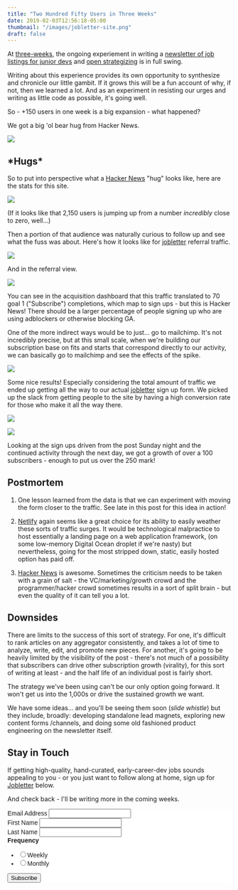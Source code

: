 ```yaml
---
title: "Two Hundred Fifty Users in Three Weeks"
date: 2019-02-03T12:56:18-05:00
thumbnail: "/images/jobletter-site.png"
draft: false
---
```


At [three-weeks](https://joecmarshall.com/introducing-jobletter/), the ongoing experiement in writing a [newsletter of job listings for junior devs](https://jobletter.io) and [open strategizing](https://joecmarshall.com/one-hundred-users-in-two-weeks/) is in full swing.

Writing about this experience provides its own opportunity to synthesize and chronicle our little gambit. If it grows this will be a fun account of why, if not, then we learned a lot. And as an experiment in resisting our urges and writing as little code as possible, it's going well.

So - +150 users in one week is a big expansion - what happened?

We got a big 'ol bear hug from Hacker News.

![](/images/jobletter-hug-hn-post.png)

## \*Hugs*

So to put into perspective what a [Hacker News](https://news.ycombinator.com) "hug" looks like, here are the stats for this site.

![](/images/jobletter-hug-analytics-joecmarshall.png)

(If it looks like that 2,150 users is jumping up from a number *incredibly* close to zero, well...)

Then a portion of that audience was naturally curious to follow up and see what the fuss was about. Here's how it looks like for [jobletter](https://jobletter.io) referral traffic.

![](/images/jobletter-hug-analytics-jobletter.png)

And in the referral view.

![](/images/jobletter-hug-analytics-jobletter-referrals.png)

You can see in the acquisition dashboard that this traffic translated to 70 goal 1 ("Subscribe") completions, which map to sign ups - but this is Hacker News! There should be a larger percentage of people signing up who are using adblockers or otherwise blocking GA.

One of the more indirect ways would be to just... go to mailchimp. It's not incredibly precise, but at this small scale, when we're building our subscription base on fits and starts that correspond directly to our activity, we can basically go to mailchimp and see the effects of the spike.

![](/images/jobletter-hug-mailchimp-after.png)

Some nice results! Especially considering the total amount of traffic we ended up getting all the way to our actual [jobletter](https://jobletter.io) sign up form. We picked up the slack from getting people to the site by having a high conversion rate for those who make it all the way there.

![](/images/jobletter-hug-mailchimp-50.png)

![](/images/jobletter-hug-mailchimp-56.png)

Looking at the sign ups driven from the post Sunday night and the continued activity through the next day, we got a growth of over a 100 subscribers - enough to put us over the 250 mark!

## Postmortem

1. One lesson learned from the data is that we can experiment with moving the form closer to the traffic. See late in this post for this idea in action!

2. [Netlify](https://netlify.com) again seems like a great choice for its ability to easily weather these sorts of traffic surges. It would be technological malpractice to host essentially a landing page on a web application framework, (on some low-memory Digital Ocean droplet if we're nasty) but nevertheless, going for the most stripped down, static, easily hosted option has paid off.

3. [Hacker News](https://news.ycombinator.com) is awesome. Sometimes the criticism needs to be taken with a grain of salt - the VC/marketing/growth crowd and the programmer/hacker crowd sometimes results in a sort of split brain - but even the quality of it can tell you a lot.

## Downsides

There are limits to the success of this sort of strategy. For one, it's difficult to rank articles on any aggregator consistently, and takes a lot of time to analyze, write, edit, and promote new pieces. For another, it's going to be heavily limited by the visibility of the post - there's not much of a possibility that subscribers can drive other subscription growth (virality), for this sort of writing at least - and the half life of an individual post is fairly short.

The strategy we've been using can't be our only option going forward. It won't get us into the 1,000s or drive the sustained growth we want.

We have some ideas... and you'll be seeing them soon (*slide whistle*) but they include, broadly: developing standalone lead magnets, exploring new content forms /channels, and doing some old fashioned product engineering on the newsletter itself.

## Stay in Touch

If getting high-quality, hand-curated, early-career-dev jobs sounds appealing to you - or you just want to follow along at home, sign up for [Jobletter](https://jobletter.io) below. 

And check back - I'll be writing more in the coming weeks.

<link href="//cdn-images.mailchimp.com/embedcode/classic-10_7.css" rel="stylesheet" type="text/css">
<style type="text/css">
    #mc_embed_signup{background:#fff; clear:left; font:14px Helvetica,Arial,sans-serif; }
</style>
<div id="mc_embed_signup">
<form action="https://jobletter.us9.list-manage.com/subscribe/post?u=50452eee01aae18a82d9dd092&amp;id=9b8fa5c4b2" method="post" id="mc-embedded-subscribe-form" name="mc-embedded-subscribe-form" class="validate" target="_blank" novalidate>
    <div id="mc_embed_signup_scroll">
<div class="mc-field-group">
    <label for="mce-EMAIL">Email Address </label>
    <input type="email" value="" name="EMAIL" class="required email" id="mce-EMAIL">
</div>
<div class="mc-field-group">
    <label for="mce-FNAME">First Name </label>
    <input type="text" value="" name="FNAME" class="" id="mce-FNAME">
</div>
<div class="mc-field-group">
    <label for="mce-LNAME">Last Name </label>
    <input type="text" value="" name="LNAME" class="" id="mce-LNAME">
</div>
<div class="mc-field-group input-group">
    <strong>Frequency </strong>
    <ul><li><input type="radio" value="Weekly" name="MMERGE5" id="mce-MMERGE5-0"><label for="mce-MMERGE5-0">Weekly</label></li>
<li><input type="radio" value="Monthly" name="MMERGE5" id="mce-MMERGE5-1"><label for="mce-MMERGE5-1">Monthly</label></li>
</ul>
</div>
    <div id="mce-responses" class="clear">
        <div class="response" id="mce-error-response" style="display:none"></div>
        <div class="response" id="mce-success-response" style="display:none"></div>
    </div>    <!-- real people should not fill this in and expect good things - do not remove this or risk form bot signups-->
    <div style="position: absolute; left: -5000px;" aria-hidden="true"><input type="text" name="b_50452eee01aae18a82d9dd092_9b8fa5c4b2" tabindex="-1" value=""></div>
    <div class="clear"><input type="submit" value="Subscribe" name="subscribe" id="mc-embedded-subscribe" class="button"></div>
    </div>
</form>
</div>